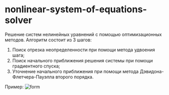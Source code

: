 # nonlinear-system-of-equations-solver
Решение систем нелинейных уравнений с помощью оптимизационных методов.
Алгоритм состоит из 3 шагов:
1) Поиск отрезка неопределенности при помощи метода удвоения шага;
2) Поиск начального приближения решения системы при помощи градиентного спуска;
3) Уточнение начального приближения при помощи метода Дэвидона-Флетчера-Пауэлла второго порядка.

Пример:
![form](https://user-images.githubusercontent.com/68281687/126006093-7da537b2-d1e4-4612-9f7d-0135be9d47e7.jpg)

